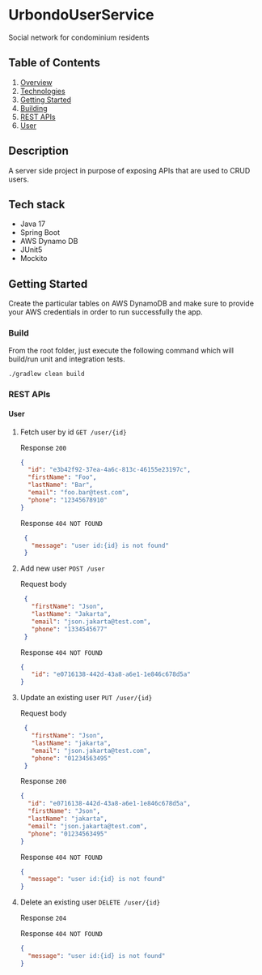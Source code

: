 # UrbondoUserService

Social network for condominium residents

## Table of Contents

1. [Overview](#description)
2. [Technologies](#tech-stack)
3. [Getting Started](#getting-started)
4. [Building](#build)
5. [REST APIs](#rest-apis)
6. [User](#user)

## Description

A server side project in purpose of exposing APIs that are used to CRUD users.

## Tech stack

* Java 17
* Spring Boot
* AWS Dynamo DB
* JUnit5
* Mockito

## Getting Started

Create the particular tables on AWS DynamoDB and make sure to provide your AWS credentials in order to run successfully
the app.

### Build

From the root folder, just execute the following command which will build/run unit and integration tests.

`./gradlew clean build`

### REST APIs

#### User

1. Fetch user by id `GET /user/{id}`

   Response `200`

    ```json
    {
      "id": "e3b42f92-37ea-4a6c-813c-46155e23197c",
      "firstName": "Foo",
      "lastName": "Bar",
      "email": "foo.bar@test.com",
      "phone": "12345678910"
    }
    ```

   Response `404 NOT FOUND`
   ```json
    {
      "message": "user id:{id} is not found"
    }
    ```

2. Add new user `POST /user`

   Request body
   ```json
    {
      "firstName": "Json",
      "lastName": "Jakarta",
      "email": "json.jakarta@test.com",
      "phone": "1334545677"
    }
    ```
   Response `404 NOT FOUND`
   ```json
   {
      "id": "e0716138-442d-43a8-a6e1-1e846c678d5a"
   }
   ```

3. Update an existing user `PUT /user/{id}`

   Request body
   ```json
    {
      "firstName": "Json",
      "lastName": "jakarta",
      "email": "json.jakarta@test.com",
      "phone": "01234563495"
    }
    ```

   Response `200`
    ```json
    {
      "id": "e0716138-442d-43a8-a6e1-1e846c678d5a",
      "firstName": "Json",
      "lastName": "jakarta",
      "email": "json.jakarta@test.com",
      "phone": "01234563495"
    }
    ```

   Response `404 NOT FOUND`
   ```json
   {
     "message": "user id:{id} is not found"
   }
   ```

4. Delete an existing user `DELETE /user/{id}`

   Response `204`

   Response `404 NOT FOUND`
   ```json
   {
     "message": "user id:{id} is not found"
   }
   ```
